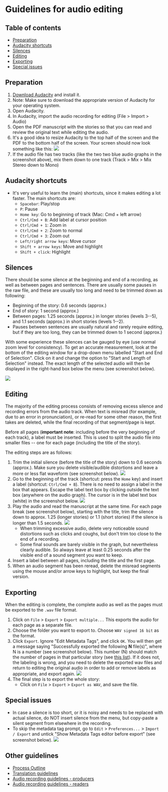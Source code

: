 # Guidelines for audio editing

## Table of contents

* [Preparation](#preparation)
* [Audacity shortcuts](#audacity-shortcuts)
* [Silences](#silences)
* [Editing](#editing)
* [Exporting](#exporting)
* [Special issues](#special-issues)

## Preparation

1. [Download Audacity](https://www.audacityteam.org/download/) and install it.
2. Note: Make sure to download the appropriate version of Audacity for your operating system.
3. Open Audacity.
4. In Audacity, import the audio recording for editing (File > Import > Audio)
5. Open the PDF manuscript with the stories so that you can read and review the original text while editing the audio.
6. It's a good idea to resize Audacity to the top half of the screen and the PDF to the bottom half of the screen. Your screen should now look something like this:
  ![](img/image1.png)
7. If the audio file has two tracks (like the two two blue audio graphs in the screenshot above), mix them down to one track (Track > Mix > Mix Stereo down to Mono)

## Audacity shortcuts

* It's very useful to learn the (main) shortcuts, since it makes editing a lot faster. The main shortcuts are:
  * `Spacebar`: Play/stop
  * `P`: Pause
  * `Home key`: Go to beginning of track (Mac: Cmd + left arrow)
  * `Ctrl/Cmd + B`: Add label at cursor position
  * `Ctrl/Cmd + 1`: Zoom in
  * `Ctrl/Cmd + 2`: Zoom to normal
  * `Ctrl/Cmd + 3`: Zoom out
  * `Left/right arrow keys`: Move cursor
  * `Shift + arrow keys`: Move and highlight
  * `Shift + click`: Highlight

## Silences

There should be some silence at the beginning and end of a recording, as well as between pages and sentences. There are usually some pauses in the raw file, and these are usually too long and need to be trimmed down as following:

* Beginning of the story: 0.6 seconds (approx.)
* End of story: 1 second (approx.)
* Between pages: 1.25 seconds (approx.) in longer stories (levels 3--5), and 1.1 seconds (approx.) in short stories (levels 1--2).
* Pauses between sentences are usually natural and rarely require editing, but if they are too long, they can be trimmed down to 1 second (approx.)

With some experience these silences can be gauged by eye (use normal zoom level for consistency). To get an accurate measurement, look at the bottom of the editing window for a drop-down menu labelled "Start and End of Selection". Click on it and change the option to "Start and Length of Selection" instead. The exact length of the selected audio will then be displayed in the right-hand box below the menu (see screenshot below).

![](img/image2.png)

## Editing

The majority of the editing process consists of removing excess silence and recording errors from the audio track. When text is misread (for example, due to an error in pronunciation), or re-read for some other reason, the first takes are deleted, while the final recording of that segment/page is kept.

Before all pages (**important note**: including before the very beginning of each track), a label must be inserted. This is used to split the audio file into smaller files -- one for each page (including the title of the story).

The editing steps are as follows:

1. Trim the initial silence (before the title of the story) down to 0.6 seconds (approx.). Make sure you delete visible/audible distortions and leave a more or less flat waveform (see screenshot below).
  ![](img/image3.png)
2. Go to the beginning of the track (shortcut: press the `Home` key) and insert a label (shortcut: `Ctrl/Cmd + B`). There is no need to assign a label in the box that appears. Escape the label text box by clicking outside the text box (anywhere on the audio graph). The cursor is in the label text box (white) in the screenshot below.
  ![](img/image4.png)
3. Play the audio and read the manuscript at the same time. For each page break (see screenshot below), starting with the title, trim the silence down to approx. 1.25 (longer stories) or 1.1 (short stories) if the silence is longer than 1.5 seconds.
  ![](img/image5.png)
    * When trimming excessive audio, delete very noticeable sound distortions such as clicks and coughs, but don't trim too close to the end of a recording.
    * Some final sounds are barely visible in the graph, but nevertheless clearly audible. So always leave at least 0.25 seconds after the visible end of a sound segment you want to keep.
4. Insert a label between all pages, including the title and the first page.
5. When an audio segment has been reread, delete the misread segments using the mouse and/or arrow keys to highlight, but keep the final version.

## Exporting

When the editing is complete, the complete audio as well as the pages must be exported to the `.wav` file format.

1. Click on `File` > `Export` > `Export multiple...` This exports the audio for each page as a separate file.
2. Choose the folder you want to export to. Choose `WAV signed 16 bit` as the format.
3. Click `Export`. Ignore "Edit Metadata Tags", and click `OK`. You will then get a message saying "Successfully exported the following **N** file(s)", where N is a number (see screenshot below). This number (N) should match the number of pages in that particular story (see [this list](https://globalstorybooks.net/guidelines/sections/)). If it does not, the labeling is wrong, and you need to delete the exported wav files and return to editing the original audio in order to add or remove labels as appropriate, and export again.
  ![](img/image6.png)
4. The final step is to export the whole story:
    * Click on `File` > `Export` > `Export as WAV`, and save the file.

## Special issues

* In case a silence is too short, or it is noisy and needs to be replaced with actual silence, do NOT insert silence from the menu, but copy-paste a silent segment from elsewhere in the recording.
* To skip the metadata tag prompt, go to `Edit` > `Preferences...` > `Import / Export` and untick "Show Metadata Tags editor before export" (see screenshot below).
  ![](img/image7.png)

## Other guidelines

* [Process Outline](https://globalstorybooks.net/guidelines/process/)
* [Translation guidelines](https://globalstorybooks.net/guidelines/translation/)
* [Audio recording guidelines - producers](https://global-asp.github.io/guidelines/audio_producers/)
* [Audio recording guidelines - readers](https://global-asp.github.io/guidelines/audio_readers/)
